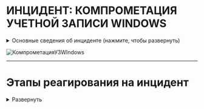 # ИНЦИДЕНТ: КОМПРОМЕТАЦИЯ УЧЕТНОЙ ЗАПИСИ WINDOWS



<details>
<summary> Основные сведения об инциденте (нажмите, чтобы развернуть) </summary>

 
<details>
<summary> Статья по расследованию компрометации ОС (нажмите, чтобы развернуть)  </summary>
	
https://www.usenix.org/legacy/publications/login/2005-04/openpdfs/malware0504.pdf  
	
	
	
Исследование подозрительной активности в системе
Иногда бывает очевидно, что компьютер взломан (например, когда сайт подвергается дефейсу). В других случаях обнаруживается подозрительное поведение, требующее дальнейшего расследования. Эта активность может быть результатом взлома, вируса, червя, шпионской программы или чего-то более безобидного.
	
Если подозрительная активность является следствием взлома, возможно, потребуется связаться с правоохранительными органами (в зависимости от политики вашей организации). По этой причине важно сохранить энергозависимые данные и документировать каждый ваш шаг.
	
Инструменты, описанные в этой статье, можно использовать для документирования текущего состояния системы, которая была взломана, или для исследования системы, которая ведет себя подозрительно.
	
Недавно меня вызвали для расследования двух компьютеров под управлением Windows, которые демонстрировали подозрительное поведение. Первым делом я создал компакт-диск с несколькими инструментами, которые, по моему мнению, будут полезны для анализа системы и документирования ее состояния. Как оказалось, данные компьютеры были взломаны не злоумышленником, а двумя разными червями; эти две системы не были должным образом пропатчены.
	
Начало работы
	
Первое, что я делаю при исследовании любой системы (Windows, UNIX или другой), - это собираю списки пользователей, вошедших в систему, запущенных процессов и сетевых подключений. Системным администраторам следует использовать эти инструменты на свежеустановленных системах и на уже работающих системах, чтобы определить, как выглядит нормальная система. Если вы не знаете, что должно быть в вашей системе, очень сложно понять, чего там быть не должно.
	
После сбора базовой информации я проверяю реестр Windows и папки автозагрузки Windows, чтобы узнать, что запускается вместе с системой. Иногда бывает легко определить, что на самом деле представляет собой каждая из программ, запланированных к автоматическому запуску. К сожалению, многие легальные поставщики программного обеспечения любят делать глупости, такие как размещение исполняемого файла со странным названием в C:\windows или C:\windows\system32. Это может затруднить определение того, является ли программа легитимной. Лучше всего поискать имя файла в Google и посмотреть, что получится.
	
Инструмент Reg, описанный ниже, можно использовать для выгрузки нужных ключей из реестра. Любые нежелательные записи можно удалить с помощью Regedit или, в Windows XP, Msconfig.  Настоятельно рекомендуется использовать Msconfig в системах XP, поскольку он позволяет снять флажок с записи, но при желании восстановить ее позже. Если вы используете Regedit, сделайте резервную копию реестра перед удалением чего-либо. Также, вместо того чтобы удалять любые программы, на которые ссылаются эти записи, переместите и/или переименуйте их, чтобы не потерять то, что вам нужно. Администраторам следует попытаться ознакомиться с программным обеспечением, которое должно автоматически запускаться на их серверах и рабочих станциях. Опять же, трудно определить, что является аномальным, если вы не знаете, что является нормальным.
	
Мой подход при исследовании системы заключается в том, чтобы искать все, что не должно там находиться. Это включает в себя шпионское ПО, черви, бэкдоры и т.д. Централизованно управляемая антивирусная программа - хороший способ обнаружить большое количество вредоносных программ, как только они попадают в систему, но она не обнаружит всё. Netcat, например, не является вредоносным ПО и не будет обнаружен антивирусной программой, но его можно использовать для привязки cmd.exe к порту для использования в качестве бэкдора.
	
Эта статья ограничивается обсуждением инструментов и процедур, которые могут помочь определить, взломана ли система. Реагирование на взлом - еще более масштабная проблема. Тем не менее, политика реагирования, одобренная руководством, должна быть разработана до того, как произойдет инцидент.
	
Некоторые важные моменты, которые необходимо решить, включают то, кто отвечает за техническое реагирование, как будут обрабатываться доказательства, кто принимает решение о том, следует ли обращаться в правоохранительные органы, и имеет ли значение, произошло ли вторжение изнутри или извне вашей организации.
	
Также полезно узнать у государственных органов / регуляторов, что они хотят, чтобы вы сделали в случае взлома. В какой момент они хотят, чтобы с ними связались? Как вам следует действовать? Как сохранить возможные доказательства? С кем из них контактировать? При обращении в полицию после взлома, вероятнее всего не стоит рассчитывать на компетенции сотрудников в области ИБ.
	
- Reg - это утилита Windows, которую можно использовать для извлечения данных из реестра Windows. Многие вредоносные программы добавляют запись в реестр для автоматического запуска при перезагрузке компьютера. В большинстве случаев (если вы сейчас ничего не устанавливаете) ключи RunOnce и RunOnceEx должны быть пустыми. Проверьте все программы, перечисленные в ключах Run, и убедитесь, что они являются законным программным обеспечением.
	
- Sysinternals - Handle - это командная утилита, которая показывает открытые дескрипторы для каждого процесса в системе. При использовании без опций, Handle отображает только открытые дескрипторы файлов. При использовании с опцией -a, Handle показывает открытые дескрипторы для всех объектов, включая файлы, ключи реестра, процессы, порты и семафоры. Для удобства я рекомендую дампировать все открытые дескрипторы в один файл, а затем только открытые дескрипторы файлов - во второй. Handle очень полезна для того, чтобы понять, что на самом деле делает программа.
	
- Sysinternals - ListDLLs - это консольная утилита, которая отображает файлы DLL, загруженные каждым запущенным в системе процессом. Утилита показывает полный путь к каждой DLL.  Информация о пути особенно полезна, поскольку она помогает определить, с каким приложением или службой связан тот или иной процесс.
	
- Sysinternals - Tcpvcon отображает список всех установленных TCP-соединений вместе с их процессами-владельцами. При использовании с опцией -a он будет отображать все конечные точки соединения (TCP и UDP), установленные или нет.
	
- Psloglist отображает содержимое журналов событий. По умолчанию Psloglist выводит системный журнал, но его можно использовать для вывода других журналов с помощью команды psloglist имя_журнала. Если команда используется для вывода журналов службы каталогов или службы репликации файлов, укажите их имена в кавычках.
	- Программа также способна выгружать записи с определенной даты, если ее запустить с опцией -a, например:
	> psloglist security -a 01.01.05.
	  	
	- Крайне важно помнить, что ваша система изначально должна быть настроена на ведение журнала важных событий. Стандартные события, регистрируемые Windows, просто не предоставляют достаточно подробной информации о взломе.
		
	- Минимум, который необходимо сделать - включить аудит изменений политики, использования привилегий и событий входа в систему в локальной политике безопасности (раздел "Административные инструменты" панели управления). Доступ к политике можно также получить с помощью оснастки mmc.
		
	- Вы также можете захотеть контролировать доступ к важным или конфиденциальным данным (это можно настроить, щелкнув правой кнопкой мыши по любому файлу или папке, выбрав "Свойства" и перейдя на вкладку "Безопасность" -> "Дополнительно").
	
	
Иногда известно, что система взломана, но неизвестно, является ли атака работой самораспространяющегося вредоносного ПО или злоумышленника в лице человека. Если вы не найдете никаких доказательств вируса или червя, которые объясняют ранее наблюдавшиеся события, возможно, стоит рассматривать это как человеческую атаку до тех пор, пока не будет доказано обратное. На этом этапе вам следует отключить пораженную систему от сети и создать образ дисков. Если вы обнаружите на системе вредоносное ПО, убедитесь, что именно оно отвечает за все наблюдавшиеся события, а не является независимым или прикрытием для человеческой атаки.
	
</details>


</details>

 
![КомпрометацияУЗWIndows](https://github.com/Starfflow/playbooks_runbooks/assets/117627394/05f07c37-5d83-4864-9cd9-8bbed93f16b3)

---
# Этапы реагирования на инцидент

<details>
  <summary>Развернуть</summary>
	
## ПОДГОТОВКА

<details>
<summary> Развернуть </summary>    


**Проверка коммуникаций:**

- Проверить четкое определение ролей и обязанностей технического персонала и других отделов во время реагирования на кибер-инциденты. Убедиться, что каждый участник понимает свои задачи и действия в случае возникновения инцидента.
- Определить критерии эскалации инцидента на уровень руководства. Установить четкий процесс передачи информации и ответственности при эскалации.
- Создать готовые формы сообщений об инциденте для пользователей, CERT и иных заинтересованных лиц

**Должен существовать и быть доступным список активов и их владельцев для следующих категорий:**

- Активы клиентов:
	- Владельцы
	- Контактные лица
- Активы компании (включая все филиалы и подразделения): 
	- Владельцы
	- Контактные лица
	- Администраторы
- Инвентаризация инфраструктуры: 
	- Конечные точки (компьютеры, ноутбуки, мобильные устройства)
	- Серверы
	- Сетевое оборудование
	- Системы безопасности, СЗИ
	- Диапазоны сети: 
		- Публичная
		- Частная
		- VPN / Внеполосные данные
	- Всех доменов в компании
		- Всех людей, которые могут регистрировать домены
	- Сотрудники
	- Партнеры
	- Клиенты

**Обзор угроз, новых рисков и уязвимостей:**

- Изучить актуальные угрозы в киберпространстве, нацеленные на вашу организацию, поставщиков и отрасль.
- Анализировать общие тенденции и новые типы атак, чтобы быть готовым к ним.
- Внедрить процессы threat intelligence

**Обеспечение доступа к необходимой документации и информации, в том числе вне рабочего времени, к:**

- Плану реагирования на кибер-инциденты
- Схеме сетевой архитектуры 
- Схеме потоков данных 
- Ключевым документам, необходимым для реагирования на инциденты

**Проведение регулярных кампаний для информирования сотрудников о рисках информационной безопасности, включая:**

- Фишинговые атаки / вредоносные электронные письма: 
	- Обучить сотрудников распознавать признаки фишинговых писем и избегать нажатия на подозрительные ссылки или вложения.
	- Предоставить инструкции о том, как безопасно обрабатывать электронную почту.
	- Провести симуляцию фишинговой атаки.
- Программы-вымогатели: 
	- Объяснить сотрудникам, что такое программы-вымогатели и как они могут нанести ущерб организации.
	- Предоставить рекомендации по предотвращению заражения вредоносным ПО и действий в случае атаки.
	- Провести симуляцию атаки вымогателя.
- Возможность сообщения о подозрении на киберинцидент: 
- Установить четкий процесс и каналы связи для сообщения о подозрительной активности, связанной с безопасностью.
- Поощрять сотрудников сообщать о любых инцидентах, не опасаясь негативных последствий.

**Обеспечение регулярного обучения по безопасности для сотрудников, управляющих персональными, конфиденциальными или критическими данными и системами:**

- Обязательное прохождение специализированных тренингов по безопасности для сотрудников, которые работают с чувствительной информацией.
- Регулярное обновление знаний и навыков сотрудников в области защиты данных и реагирования на угрозы.
- Проводить тренировку отдела безопасности в части реагирования (например, киберучения)

**Подготовка инфраструктуры:**

- Пропатчить уязвимости информационных активов
- Провести плановые проверки средств управления и СЗИ; обеспечить поддержку обновлений EDR/AV приложений, пересмотреть правила IDS/IPS, FW на соответствие
- Провести плановые проверки наличия и состояния резервных копий (+ что резервные копии не заражены ВПО).
- Проверить расшаренные директории на наличие открытых привилегий
- Сегментировать сеть и логировать траффик между сегментами. Убедиться в возможности изоляции сегментов, регионов, партнеров или Интернета.
- Внедрить deception-систему.
- Уделить внимание анти-фишинговым решениям и мониторингу появления процессов PS, CMD, WMI, MSHTA и тд.
- Настроить SIEM-систему для выявления подозрительной активности и автоматического оповещения о потенциальных угрозах. Определить четкие критерии, по которым система будет генерировать оповещения.
- Автоматизировать процессы реагирования в SOAR/IRP
- Логи журналов системных компонентов (События пользователей/аутентификации, AD, VPN, Удаленный доступ…) должны храниться минимум 90 дней в защищенных системах, например, в SIEM
- Убедиться, что серверы и АРМ авторизуются через единый центр
- Ограничить доступ к RDP, SSH и прочим протоколам
- Ограничить пользователей до минимально требуемых привилегий

**Парольная политика:**

- Не позволять использование старых паролей
- Цикл смены паролей в соответствии с лучшими практиками 
- Обеспечить требования к паролю

Развертывание решения EDR на конечных точках и серверах:

- Этот инструмент стал одним из краеугольных камней реагирования на инциденты в случае программ-вымогателей или крупномасштабных компрометаций, облегчая фазы идентификации, изоляции и восстановления.
- Установить политики EDR в режим предотвращения

**Подготовка к инциденту:**

- Необходимо подготовить профили сбора данных для EDR или инструментов вроде FastIR, DFIR Orc, KAPE.
- Необходимо хорошее знание обычной сетевой активности машины/сервера. У вас должен быть файл в надежном месте, описывающий обычную активность портов, для эффективного сравнения с текущим состоянием.
- Хорошее знание служб, обычно работающих на машине, может быть очень полезным. Не стесняйтесь обращаться за помощью к специалисту по Windows, если это применимо. Также хорошей идеей является наличие карты всех служб/запущенных процессов машины.

**Действия во время инцидента:**

- Будьте готовы уведомить группы реагирования на инциденты безопасности, правоохранительные органы и регулирующие органы, если это требуется во время инцидента.
- Работа в большой корпоративной среде, где все пользовательские машины одинаковы и устанавливаются с мастер-образа, может быть реальным преимуществом. Имейте карту всех процессов/служб/приложений. В такой среде, где пользователям запрещено устанавливать программное обеспечение, считайте любой дополнительный процесс/службу/приложение подозрительным.
- Чем больше вы знаете о чистом состоянии машины, тем больше у вас шансов обнаружить любую мошенническую деятельность, выполняющуюся с нее.


</details>


## ВЫЯВЛЕНИЕ

<details>
<summary> Развернуть </summary>

**Анализ каналов выявления:**

- Тикеты (заявки)
- SIEM (система управления информационной безопасностью и событиями)
- Антивирус / EDR
- Ошибки почтовых серверов, обнаружения с почтовых фильтров
- Метаданные приложений на наличие подозрительных user-agent  записей
- Использование TOR или I2P, истории поиска
- Необычная активность на ПК, серверах или телефонах
- Появление необычных/потенциально вредоносных файловых расширений, необычные исполняемые бинарные файлы в пользовательской среде
- Информация от deception-систем
- Необычный DNS-трафик
- Необычные изменения профиля, например изменение имени, номера телефона или почтового индекса.
- Необычные изменения учетных данных, например многократное изменение пароля

**Анализ уведомлений:**

Уведомления поступают из внешних источников, обычно по электронной почте, Teams или по телефону. Основные источники уведомлений:

- Внутренние пользователи (Пользователи компании)
- Получатели писем (Люди, которым отправляются письма извне компании)
- Сторонние организации (Компании или службы, не являющиеся частью вашей организации)
- Интернет-провайдеры
- Почтовые провайдеры
- Подтвердите, что по инциденту создан тикет/заявка. Если нет, создайте его вручную.
- Определите и начните документировать любое влияние/опыт конечного пользователя, связанный с проблемой. Результаты должны быть задокументированы в тикете/заявке, связанном с инцидентом.
- В случае автоматически созданных тикетов/заявок определите, какие внутренние оповещения/показатели в данный момент указывают на проблему (что стало причиной создания тикета?)

**False positive?**

- Подтвердите инцидент

**Отсутствие EDR:**

- При отсутствии EDR следует предоставить физический доступ к подозрительной системе forensic-эксперту. Физический доступ предпочтительнее удаленного доступа, поскольку хакер может обнаружить расследование, проводимое в системе (например, с помощью сетевого сниффера).
- Для целей форензик-экспертизы и сбора доказательств может потребоваться физическая копия жесткого диска. Наконец, при необходимости может потребоваться физический доступ для отключения подозрительной машины от любой сети.

**Срочное информирование о киберинциденте:**

- Проверить сообщения от СЗИ на факт ложного срабатывания (false positive)
- При подтверждении вредоносной активности шифровальщика, сообщить о ней через службу поддержки (Service Desk).
	- Если заявки еще не существует, создать новую с минимальной информацией.
- Подумать о том, чтобы уведомить и привлечь CERT к расследованию
- В установленные сроки уведомить ГосСОПКА/НКЦКИ/ФСБ при необходимости

**Определить факторы риска (подтвердить их поможет этап «анализа»):**

ИБ-факторы риска:

- Кража учетных данных: несанкционированный доступ к учетным записям сотрудников, клиентов или партнеров.
- Доставка вредоносного ПО: Распространение вирусов, программ-вымогателей или других вредоносных программ, наносящих ущерб системам.

Факторы риска, специфичные для бизнеса:

- Прямые финансовые убытки из-за кибератак.
- Утрата действующих контрактов из-за утечки данных или нарушения безопасности
- Клиенты отказываются продлевать контракты из-за проблем с безопасностью
- Необходимость снижать цены на услуги для привлечения клиентов после инцидентов
- Наложение штрафов со стороны государственных органов за нарушение законодательства о безопасности данных


- На основании выводов определить критичность инцидента.

**Сбор данных:**

Информация, которую следует собирать и документировать об инциденте

- Фиксирование скомпрометированных учетных записей
	- Определить тип учетной записи:
		- Учетная запись сотрудника / партнера / клиента или другая учетная запись
		- Система / приложение, для которой использовалась учетная запись
		- Доменная / локальная / сервисная / административная учетная запись
	- Записать имя аккаунта, владельца аккаунта, имя ПК или системы.
	- Какой уровень доступа у пользователя?
- Определение времени взлома
	- Определите вероятное время, когда учетные данные были скомпрометированы (любые действия с API, предпринятые после этого времени, следует считать вредоносными, а любые ресурсы, созданные после этого времени, следует считать скомпрометированными).

**Подготовка к этапу анализа:**

- Мобилизовать группу реагирования на инциденты кибербезопасности (ГРИИБ) для первоначального расследования кибер-инцидента. 
- Собрать первоначальные данные об инциденте (карточка инцидента), включая как минимум следующее:
	- Тип кибер-инцидента;
	- Куда сообщили о кибер-инциденте;
	- Количество пострадавших активов в организации (на начальном этапе) и увеличивается ли оно;
	- Идентификация вредоносного электронного письма, если оно есть;
	- Дополнительные отчеты, связанные с пострадавшими активами, включая журналы антивируса, системные журналы событий и журналы сетевого мониторинга;
	- Предварительная оценка воздействия на бизнес, критичность;
	- Любые текущие действия, предпринимаемые для устранения инцидента.
- Оповестить руководство в соответствии с планом эскалации

</details>


## АНАЛИЗ

<details>
<summary> Развернуть </summary>

Проведение криминалистического анализа

Инициируйте процедуры криминалистического анализа скомпрометированных систем. Это поможет определить начальный вектор атаки и индикаторы компрометации.

**Получение IoC из forensic-артефактов:**

Прежде чем предпринимать какие-либо другие действия, убедитесь, что вы сделали захват временной памяти, загрузив и запустив FTKImager, winpmem или другую утилиту с внешнего носителя. нергозависимые данные предоставляют ценную криминалистическую информацию и их довольно легко получить. Энергозависимые данные полезны для анализа истории командной строки, сетевых подключений и т.д. По возможности используйте программу "Volatility".

- Снятие образа раздела:
	- Используйте инструменты, такие как FastIR, DFIR Orc, KAPE с предварительно настроенными профилями.
- Или полный образ диска
	- С помощью инструментов типа dd, FTKImager и т.д.

Лучше запускать несколько из этих инструментов, чем только один.

**Анализ памяти:**

- Поиск вредоносных процессов
- Проверка библиотек DLL и дескрипторов процессов
- Проверка сетевых артефактов
- Поиск внедрения кода
- Проверка наличия руткитов
- Аномалии и временные метки MFT
- Анализ антивирусом/Yara/Sigma: 
	- Подключите образ системы в режиме чтения
	- Запустите сканирование антивирусом или Yara-правилами для быстрой проверки

**Выявление механизмов скрытности:**

Вредоносное ПО может использовать различные методы для скрытного запуска и постоянной работы на системе. Вот некоторые из них:

- Запланированные задачи
- Замена служб
- Создание служб
- Автозапуск из реестра и папки автозапуска
- Подмена порядка поиска библиотек DLL
- Заражение легитимных системных библиотек
- Локальная групповая политика
- Дополнения MS Office
- Скрытная загрузка до загрузки системы (изменение BIOS/UEFI/MBR)

Для быстрой проверки можно использовать программу Microsoft Autoruns.

**Определить метод компрометации/вектор атаки (по полученным IoC  и опросом параллельно):**

- Фишинг для сбора учетных данных
- Сбор учетных данных с локальных систем
- Пароль, подобранный методом перебора
- Иное

- Проведите интервью с пострадавшим пользователем, чтобы собрать подробности о возможных точках компрометации. Примеры вопросов:

> Получали ли вы подозрительные электронные письма?/
> Получали ли вы документы по электронной почте, которых не ожидали?/
> Вводили ли вы свои учетные данные после нажатия на ссылку или на веб-сайте?/
> Скачивали ли вы какое-либо новое программное обеспечение?/
> Замечали ли вы какие-либо аномальные действия на вашем рабочем компьютере?/

**Выявлено ВПО?**

- Можно обратиться к плейбуку по ВПО
- Сохранить образец вредоносного ПО
- Проанализировать вредоносное ПО с помощью любых доступных инструментов, например:
- Собрать хэш файла с помощью команды PowerShell "Get-Filehash".
- Отправить хэш в общедоступные источники, такие как VirusTotal, Hybrid-Analysis и т. д.
	- Если в общедоступных источниках встречался этот хэш, запишите характеристики вредоносного ПО.
- Изолируйте зараженные системы, не выключайте их, если это абсолютно не необходимо.
- Сохранить систему(ы) для дальнейшего криминалистического исследования, включая анализ журналов, анализ MFT, глубокое сканирование на наличие вредоносных программ и т. д.
- Устранить все связанные индикаторы компрометации (IoC) в системе электронной почты, брандмауэре и других компонентах безопасности (EDR). Это могут быть:
	- Идентификаторы сообщений в спам-фильтрах, почтовом антивирусе и т. д. – данные фишинговых писем
	- Хэши файлов идентифицированного вредоносного ПО
	- Имена файлов вредоносного ПО
	- Строки User-Agent веб-клиентов, которые использовались вредоносным ПО
	- IP-адреса / полные доменные имена
	- URL-адреса, к которым обращались пользователи

Обратите внимание: Неизвестное вредоносное ПО может остаться нераспознанным.

**После того, как был определен метод первоначального взлома, используйте собранные индикаторы компрометации (IoC) для поиска других жертв в системе:**

- Потенциальные данные для поиска по электронной почте: тема письма, название документа, хэш документа, URL-адрес из письма и т.д.
- Потенциальные данные для поиска в SIEM или журналах: IP-адреса, URL-адреса, имена рабочих станций и т.д.
- Определите скомпрометированные учетные записи (мануально)
- На основе полученной информации (тип доступа, информационная система, IoC…) определите скомпрометированные учетные записи и (или) системы.
- Проанализируйте журналы (ниже будет отдельный пункт)
- Проверьте наличие оповещений о вредоносном ПО и EDR оповещения для хостов, связанных со скомпрометированными учетными записями.
- Ищите фишинговые электронные письма. Фишинговые письма являются самым распространенным методом кражи учетных данных.
- Ищите электронные письма со ссылками на сайты для сбора учетных данных
- Проверьте историю веб-браузера пользователя, чтобы определить, посещал ли он потенциально вредоносные сайты
- Ищите потенциальное вредоносное ПО на рабочем компьютере пользователя:
	- Средства сбора учетных данных, такие как Mimikatz
	- Программное обеспечение для записи нажатий клавиш – кейлоггеры
	- И т.д.

**После определения области поражения:**

- Обновить списки:
- Пораженных конечных точек
- Пострадавших юридических лиц Компании
- Пострадавших клиентов
- Были ли идентифицированы все устройства? Если обнаружены новые индикаторы компрометации (IOC), вернитесь к шагу №?.
- Когда вы закончите идентификацию всех скомпрометированных:
	- Хостов
	- Приложений / систем
	- Данных
- И исследовали все:
	- URL-адреса
	- Домены
	- IP-адреса
	- Порты
	- Файлы
	- Хеши (контрольные суммы)

**Проверка журналов событий:**

Журналы событий могут содержать информацию о подозрительной активности. Проверьте следующие разделы:

- Журнал запланированных задач (создание и выполнение)
- Проверить планировщик задач на наличие новых автоматизированных задач и изучить ранее запущенные задачи.
- События входа в учетную запись (+проверить подключения извне офиса)
	- Проверить системные журналы, которые отслеживают попытки аутентификации (за 48 часов до сообщенного инцидента и до настоящего времени). Подтвердить подлинность успешных/неудачных входов в систему пользователем. Аномалии при аутентификации (нетипичные хосты / системы, способы аутентификации, протоколы, клиентские приложения и т. д.) 
- Подозрительные локальные учетные записи
- Вредоносные службы
- Очистки журналов событий
- Журналы RDP/TSE (Terminal server)
- Журналы PowerShell
- Журналы SMB
- Проверить журналы, фиксирующие изменения файловой системы. 

Поиск логов учетной записи для проверки изменений файловой системы и попыток их внесения (например, дополнительные файлы, удаленные файлы, измененные файлы и т. д.)

Оцените учетные записи жертв, чтобы определить, может ли в них содержаться конфиденциальная информация или имеют ли они доступ к конфиденциальной информации на центральном хранилище, таком как файловые серверы.

- Это может потребовать обращения на другие источники, к которым имеют доступ эти пользователи/учетные записи, такие как OneDrive, Google Drive, SharePoint, файловые серверы и т.д.
- Если журналы недоступны, предполагайте, что злоумышленник получил доступ ко всем доступным данным.

**Определить, произошла ли утечка данных, и если да, то:**

- Обратиться к плейбуку по реагированию на утечки данных.
- Рассмотреть, целесообразно ли на данном этапе сообщать в РКН о подозреваемом или подтвержденном несанкционированном доступе к любым персональным данным.

**Хронология:**

- Соберите доказательства процессов и создайте единую хронологию с помощью инструментов вроде Log2timeline.
- Проанализируйте полученную хронологию с помощью TimelineExplorer или glogg (например).

**Дальнейшее расследование:**

- Если анализ в реальном времени не дал результатов, но система по-прежнему считается взломанной, следует немедленно начать оффлайн- расследование:
	- Проверьте сетевые общие ресурсы или любые общедоступные папки, которыми вы делитесь с другими пользователями, чтобы узнать, не распространилось ли вредоносное ПО через них.
	- В целом, попытайтесь выяснить, как злоумышленник проник в систему. Следует учитывать все зацепки. Если не найдено компьютерных доказательств взлома, никогда не забывайте, что он мог произойти путем физического доступа или соучастия/кражи информации у сотрудника.

**Уведомление внешних организаций:**

- Если в ходе расследования было обнаружено взаимодействие с внешней организацией, сообщите ей о любых компрометациях или проблемах. 
	- Это поможет предотвратить повторные атаки на пользователей вашей организации с того же скомпрометированного источника.
- Заблокируйте отправку электронных писем с доменов данной внешней организации в вашу организацию.


</details>

## СДЕРЖИВАНИЕ И УСТРАНЕНИЕ

<details>
<summary> Развернуть </summary>

**Продолжить мониторинг:**

- Связанных приходящих уведомлений
- Интернет-подключения
- Новые файлы, совпадающие с хэшем идентифицированного файла
- Включить EDR/AV сканирование на целевых системах атаки. Применить режим предотвращения EDR для всех выявленных IOC
- Сканирование всех активов на IOC в соответствии с профилем атаки

Контролируйте удаление злоумышленника из инфраструктуры посредством постоянного мониторинга выявленных индикаторов компрометации (IOCs).

**Сохраните артефакты, системы и соответствующие резервные копии в зависимости от серьезности и масштаба проблемы:**

Эти данные могут быть важны для будущего криминалистического анализа.

- При восстановлении или замене физических систем сохраните сами жесткие диски, твердотельные накопители или их полные криминалистические образы.
- При восстановлении или замене виртуальных машин сохраните их копию, полный (энергонезависимый) снимок или резервную копию системы.
- Сохраните любые временные данные, которые могли быть собраны во время фазы идентификации.
- Это могут быть журналы регистрации, резервные копии, образцы вредоносных программ, образы памяти и т. д.
- После того, как все важные данные, оборудование и/или системы будут сохранены, замените или восстановите системы соответствующим образом.
- Проверить резервные копии на IoC в соответствии с профилем атаки для будущего восстановления

**Устраните присутствие злоумышленника в инфраструктуре:**

- Выполните различные действия по удалению злоумышленника из инфраструктуры в соответствии с полученными результатами анализа. Удалить все вредоносные файлы, установленные злоумышленником, и механизмы постоянства.

ВНИМАНИЕ:
Прежде чем приступать к сдерживанию и устранению, убедитесь, что вы на 100% определили область действия и защитили/ограничили периметр, чтобы запретить злоумышленнику проводить ответные действия. Убедитесь, что все точки опоры злоумышленников идентифицированы. При необходимости и возможности действуйте скрытно.

**До выполнения следующих действий необходимо:**

- По возможности изолировать скомпрометированные машины с помощью EDR
- При наличии возможности применить исправления (для операционной системы и приложений), если злоумышленник использовал известную уязвимость
- Временно ограничить доступ к учетным записям, замешанным в инциденте:
- Ограничить привилегии:
- Понизить права УЗ
	- Удалить из групп «администраторы»
	- Любые права, позволяющие воздействовать на другие УЗ
- Временно отключить/заблокировать взломанные УЗ
- Если необходимо, создать временные учетные записи для продолжения работы
- Проинформируйте владельцев учетных записей о компрометации и предпринятых действиях
- Переименовать взломанную учетную запись
- Удалить кэшированные учетные данные с локальных хостов

**Сбрасываем пароль на всех скомпрометированных (в т.ч. потенциально) УЗ:**

Некоторые расследования могут указывать на то, что скомпрометирована электронная почта клиента, а не его пароль.

- Сбросьте пароли для всех скомпрометированных учетных записей перед их разблокировкой и/или создайте учетные записи для замены и (опционально) навсегда отключите затронутые учетные записи.
- Сбросьте все пароли, связанные со всеми выявленными жертвами.
- Начните со сброса паролей скомпрометированных учетных записей. 
- Включите многофакторную аутентификацию (MFA) везде, где это возможно
- Отключите возможность удаленного входа в учетные записи пользователей, если это возможно
- Аннулируйте токены аутентификации для всех учетных записей выявленных жертв
	- Это относится к системе электронной почты и любым другим учетным записям, связанным с пострадавшими пользователями.

- Также сбросить пароли (опционально):
	- Доменные
	- Локальные
	- MFA
	- Krbtgt
	- VPN
- Отслеживать взломанные учетные записи на предмет дальнейших проблем



</details>

## ВОССТАНОВЛЕНИЕ

<details>
<summary> Развернуть </summary>

Независимо от того, насколько глубоко хакер проник в систему, и знаний, которые вы могли получить о взломе, если система была взломана, лучшей практикой является полная переустановка системы с чистого образа и применение всех обновлений безопасности к вновь установленной системе.

- Восстановите пораженные системы из чистого резервного копирования, сделанного до заражения, если эти резервные копии доступны.
- Для систем, которые нельзя восстановить из резервной копии, переустановите системы из заведомо исправного образа / с нуля.

В случае, если это решение не может быть применено, вам следует:

- Изменить все пароли учетных записей системы
- Обновить парольную политику
- Восстановить все файлы, которые могли быть изменены злоумышленником (например, svchost.exe)
- Устраните все уязвимости и пробелы, выявленные во время расследования

Продолжайте мониторинг вредоносной активности, связанной с этим инцидентом, в течение длительного периода

</details>

## ПОСТ-ИНЦИДЕНТ

<details>
<summary> Развернуть </summary>

- Подготовить отчет об инциденте, включая все детали и действия, предпринятые для его устранения.
- Завершить процессы выявления уроков и управления проблемами с предыдущих этапов.
- Обеспечить соответствующие внутренние и внешние коммуникации об инциденте
- Внедрить в СЗИ полученные сигнатуры данной атаки; обновить правила детектирования в SIEM, Анти-спам (фильтры), EDR (готовые TTP или ручные настройки) и иных решениях
- Пересмотреть процесс харденинга инфраструктуры
- Если инцидент был вызван человеческой ошибкой:
- Устроить соответствующее обучение сотрудников
- Провести анализ первопричины для выявления и устранения уязвимостей.
- Провести оценку работы сотрудников: продолжительность рабочего времени, сверхурочные, отгулы за переработку и расходы.

**Составление отчета о последействиях инцидента, который должен включать как минимум следующую информацию:**

- Детали причин и воздействия инцидента, а также действий, предпринятых для смягчения киберинцидента, включая даты, тип и местоположение инцидента, а также его влияние на пользователей; время, затраченное на реагирование. Оценить выплаченный выкуп или иной ущерб, штрафы от государственных органов.
- Действия, предпринятые соответствующими группами реагирования, поставщиками услуг и заинтересованными сторонами бизнеса, которые позволили возобновить нормальную работу.
- Анализ ошибок реагирования и рекомендации по улучшению действий, процессов или технологий в организации, чтобы предотвратить повторное возникновение подобного киберинцидента.
- Мониторинг каких прекурсоров и индикаторов должен осуществляться для предотвращения подобного рода инцидентов?
- Сделать вывод о проанализированных артефактах форензики.

**Подтверждение соответствия политик:**

- Подтвердить соответствие политик безопасности по всей организации.
- Перенастроить процессы и процедуры, требующие улучшения
- Обновить плейбуки, если что-то в ходе реагирования шло не так

**Также возможно:**

- Публикация внутренних коммуникаций для информирования и обучения сотрудников о атаках с использованием программ-вымогателей и повышении осведомленности о безопасности
- Публикация внешних коммуникаций, в соответствии с коммуникационной стратегией, для предоставления консультаций клиентам, взаимодействия с рынком и информирования прессы о киберинциденте, если это необходимо
	- Эти сообщения должны содержать ключевую информацию о киберинциденте, не ставя организацию в уязвимое положение и не провоцируя дальнейшие атаки 
- Поделиться TI-фидами


- Необходимо определить действия по улучшению процессов управления обнаружением вторжений в Windows, чтобы извлечь пользу из этого опыта.
- Профили инструментов сбора данных могут быть скорректированы для лучшего соответствия артефактам, обнаруженным во время расследования.

**Проведите совещание после инцидента для обсуждения следующих вопросов:**

- Какие действия были предприняты успешно во время расследования?
- Что не получилось во время расследования?
- Какие уязвимости или пробелы в системе безопасности организации были выявлены?
- Каким образом они будут устранены?
- Какие дополнительные шаги или действия помогли бы предотвратить инцидент?

**По необходимости внести изменения в следующее:**

- Процедуры аутентификации
- Сложность и использование паролей
- Сегментация сети
- Настройка СЗИ
- Безопасность приложений
- Пропатчить ОС и/или приложения
- Провести обучение сотрудников, ИТ-специалистов или группы реагирования на инциденты безопасности


</details>

</details>
